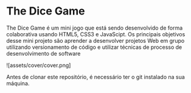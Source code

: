 # The Dice Game
The Dice Game é um mini jogo que está sendo desenvolvido de forma colaborativa usando HTML5, CSS3 e JavaScipt. Os principais objetivos desse mini projeto são aprender a desenvolver projetos Web em grupo utilizando versionamento de código e utilizar técnicas de processo de desenvolvimento de software

![assets/cover/cover.png]

Antes de clonar este repositório, é necessário ter o git instalado na sua máquina. 


